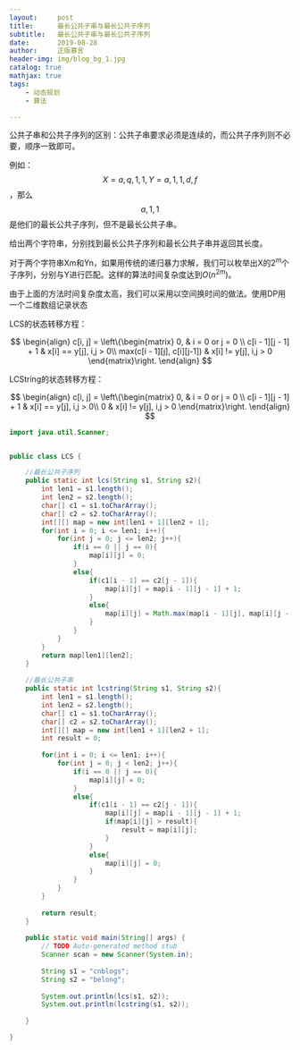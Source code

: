```yaml
---
layout:     post
title:      最长公共子串与最长公共子序列
subtitle:   最长公共子串与最长公共子序列
date:       2019-08-28
author:     正版慕言
header-img: img/blog_bg_1.jpg
catalog: true
mathjax: true
tags:
    - 动态规划
    - 算法

---
```


公共子串和公共子序列的区别：公共子串要求必须是连续的，而公共子序列则不必要，顺序一致即可。

例如：$$X={a, q, 1, 1}, Y={a, 1, 1, d, f} $$，那么$${a, 1, 1}$$是他们的最长公共子序列，但不是最长公共子串。

给出两个字符串，分别找到最长公共子序列和最长公共子串并返回其长度。

对于两个字符串Xm和Yn，如果用传统的递归暴力求解，我们可以枚举出X的$2^m$个子序列，分别与Y进行匹配。这样的算法时间复杂度达到$O({n^2}^m)$。

由于上面的方法时间复杂度太高，我们可以采用以空间换时间的做法。使用DP用一个二维数组记录状态

LCS的状态转移方程：

$$
\begin{align}
c[i, j] = \left\{\begin{matrix}
0, & i = 0 or j = 0 \\ 
c[i - 1][j - 1] + 1 & x[i] == y[j], i,j > 0\\ 
max(c[i - 1][j], c[i][j-1]) & x[i] != y[j], i,j > 0 
\end{matrix}\right.
\end{align}
$$

LCString的状态转移方程：

$$
\begin{align}
c[i, j] = \left\{\begin{matrix}
0, & i = 0 or j = 0 \\ 
c[i - 1][j - 1] + 1 & x[i] == y[j], i,j > 0\\ 
0 & x[i] != y[j], i,j > 0 
\end{matrix}\right.
\end{align}
$$

```java
import java.util.Scanner;


public class LCS {

	//最长公共子序列
	public static int lcs(String s1, String s2){
		int len1 = s1.length();
		int len2 = s2.length();
		char[] c1 = s1.toCharArray();
		char[] c2 = s2.toCharArray();
		int[][] map = new int[len1 + 1][len2 + 1];
		for(int i = 0; i <= len1; i++){
			for(int j = 0; j <= len2; j++){
				if(i == 0 || j == 0){
					map[i][j] = 0;
				}
				else{
					if(c1[i - 1] == c2[j - 1]){
						map[i][j] = map[i - 1][j - 1] + 1;
					}
					else{
						map[i][j] = Math.max(map[i - 1][j], map[i][j - 1]);
					}
				}
			}
		}
		return map[len1][len2];
	}
	
	//最长公共子串
	public static int lcstring(String s1, String s2){
		int len1 = s1.length();
		int len2 = s2.length();
		char[] c1 = s1.toCharArray();
		char[] c2 = s2.toCharArray();
		int[][] map = new int[len1 + 1][len2 + 1];
		int result = 0;
		
		for(int i = 0; i <= len1; i++){
			for(int j = 0; j < len2; j++){
				if(i == 0 || j == 0){
					map[i][j] = 0;
				}
				else{
					if(c1[i - 1] == c2[j - 1]){
						map[i][j] = map[i - 1][j - 1] + 1;
						if(map[i][j] > result){
							result = map[i][j];
						}
					}
					else{
						map[i][j] = 0;
					}
				}
			}
		}
		
		return result;
	}
	
	public static void main(String[] args) {
		// TODO Auto-generated method stub
		Scanner scan = new Scanner(System.in);
		
		String s1 = "cnblogs";
		String s2 = "belong";
		
		System.out.println(lcs(s1, s2));
		System.out.println(lcstring(s1, s2));
		
	}

}

```
